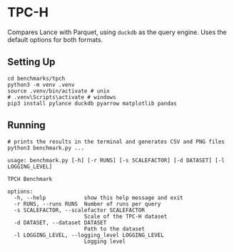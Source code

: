 # TPC-H

Compares Lance with Parquet, using `duckdb` as the query engine. Uses the default options for both formats.

## Setting Up

```shell
cd benchmarks/tpch
python3 -m venv .venv
source .venv/bin/activate # unix
# .venv\Scripts\activate # windows
pip3 install pylance duckdb pyarrow matplotlib pandas
```

## Running

```shell
# prints the results in the terminal and generates CSV and PNG files
python3 benchmark.py ...
```

```
usage: benchmark.py [-h] [-r RUNS] [-s SCALEFACTOR] [-d DATASET] [-l LOGGING_LEVEL]

TPCH Benchmark

options:
  -h, --help            show this help message and exit
  -r RUNS, --runs RUNS  Number of runs per query
  -s SCALEFACTOR, --scalefactor SCALEFACTOR
                        Scale of the TPC-H dataset
  -d DATASET, --dataset DATASET
                        Path to the dataset
  -l LOGGING_LEVEL, --logging_level LOGGING_LEVEL
                        Logging level
```
